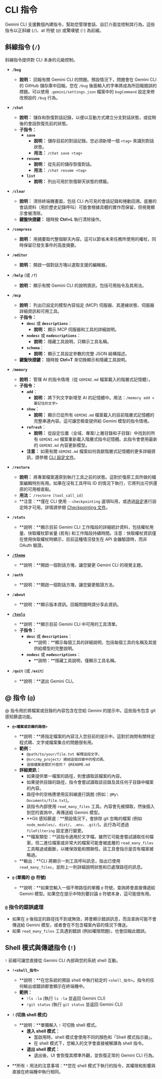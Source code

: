 # CLI 指令

Gemini CLI 支援數個內建指令，幫助您管理會話、自訂介面並控制其行為。這些指令以正斜線 (`/`)、at 符號 (`@`) 或驚嘆號 (`!`) 為前綴。

## 斜線指令 (`/`)

斜線指令提供對 CLI 本身的元級控制。

- **`/bug`**

  - **說明：** 回報有關 Gemini CLI 的問題。預設情況下，問題會在 Gemini CLI 的 GitHub 儲存庫中回報。您在 `/bug` 後面輸入的字串將成為所回報錯誤的標題。可以使用 `.gemini/settings.json` 檔案中的 `bugCommand` 設定來修改預設的 `/bug` 行為。

- **`/chat`**

  - **說明：** 儲存和恢復對話記錄，以便以互動方式建立分支對話狀態，或從稍後的會話恢復先前的狀態。
  - **子指令：**
    - **`save`**
      - **說明：** 儲存目前的對話記錄。您必須新增一個 `<tag>` 來識別對話狀態。
      - **用法：** `/chat save <tag>`
    - **`resume`**
      - **說明：** 從先前的儲存恢復對話。
      - **用法：** `/chat resume <tag>`
    - **`list`**
      - **說明：** 列出可用於恢復聊天狀態的標籤。

- **`/clear`**

  - **說明：** 清除終端機畫面，包括 CLI 內可見的會話記錄和捲動回溯。底層的會話資料（用於歷史記錄呼叫）可能會根據具體的實作而保留，但視覺顯示會被清除。
  - **鍵盤快捷鍵：** 隨時按 **Ctrl+L** 執行清除操作。

- **`/compress`**

  - **說明：** 用摘要取代整個聊天內容。這可以節省未來任務所使用的權杖，同時保留已發生事件的高度摘要。

- **`/editor`**

  - **說明：** 開啟一個對話方塊以選取支援的編輯器。

- **`/help`** (或 **`/?`**)

  - **說明：** 顯示有關 Gemini CLI 的說明資訊，包括可用指令及其用法。

- **`/mcp`**

  - **說明：** 列出已設定的模型內容協定 (MCP) 伺服器、其連線狀態、伺服器詳細資訊和可用工具。
  - **子指令：**
    - **`desc`** 或 **`descriptions`**：
      - **說明：** 顯示 MCP 伺服器和工具的詳細說明。
    - **`nodesc`** 或 **`nodescriptions`**：
      - **說明：** 隱藏工具說明，只顯示工具名稱。
    - **`schema`**：
      - **說明：** 顯示工具設定參數的完整 JSON 結構描述。
  - **鍵盤快捷鍵：** 隨時按 **Ctrl+T** 來切換顯示和隱藏工具說明。

- **`/memory`**

  - **說明：** 管理 AI 的指令情境（從 `GEMINI.md` 檔案載入的階層式記憶體）。
  - **子指令：**
    - **`add`**：
      - **說明：** 將下列文字新增至 AI 的記憶體中。用法：`/memory add <要記住的文字>`
    - **`show`**：
      - **說明：** 顯示已從所有 `GEMINI.md` 檔案載入的目前階層式記憶體的完整串連內容。這可讓您檢查提供給 Gemini 模型的指令情境。
    - **`refresh`**：
      - **說明：** 從設定位置（全域、專案/上層目錄和子目錄）中找到的所有 `GEMINI.md` 檔案重新載入階層式指令記憶體。此指令會使用最新的 `GEMINI.md` 內容更新模型。
    - **注意：** 如需有關 `GEMINI.md` 檔案如何貢獻階層式記憶體的更多詳細資訊，請參閱 [CLI 設定文件](./configuration.md#4-geminimd-files-hierarchical-instructional-context)。

- **`/restore`**

  - **說明：** 將專案檔案還原到執行工具之前的狀態。這對於復原工具所做的檔案編輯特別有用。如果在沒有工具呼叫 ID 的情況下執行，它將列出可供還原的可用檢查點。
  - **用法：** `/restore [tool_call_id]`
  - **注意：**僅在 CLI 使用 `--checkpointing` 選項叫用，或透過[設定](./configuration.md)進行設定時才可用。詳情請參閱 [Checkpointing 文件](../checkpointing.md)。

- **`/stats`**

  - **說明：**顯示目前 Gemini CLI 工作階段的詳細統計資料，包括權杖用量、快取權杖節省量 (若有) 和工作階段持續時間。注意：快取權杖資訊僅在使用快取權杖時顯示，目前這種情況發生在 API 金鑰驗證時，而非 OAuth 驗證。

- [**`/theme`**](./themes.md)

  - **說明：**開啟一個對話方塊，讓您變更 Gemini CLI 的視覺主題。

- **`/auth`**

  - **說明：**開啟一個對話方塊，讓您變更驗證方法。

- **`/about`**

  - **說明：**顯示版本資訊。回報問題時請分享此資訊。

- [**`/tools`**](../tools/index.md)

  - **說明：**顯示目前 Gemini CLI 中可用的工具清單。
  - **子指令：**
    - **`desc`** 或 **`descriptions`**：
      - **說明：**顯示每個工具的詳細說明，包括每個工具的名稱及其提供給模型的完整說明。
    - **`nodesc`** 或 **`nodescriptions`**：
      - **說明：**隱藏工具說明，僅顯示工具名稱。

- **`/quit`** (或 **`/exit`**)

  - **說明：**退出 Gemini CLI。

## @ 指令 (`@`)

@ 指令用於將檔案或目錄的內容包含在您給 Gemini 的提示中。這些指令包含 git 感知篩選功能。

- **`@<檔案或目錄的路徑>`**

  - **說明：**將指定檔案的內容注入您目前的提示中。這對於詢問有關特定程式碼、文字或檔案集合的問題很有用。
  - **範例：**
    - `@path/to/your/file.txt 解釋這段文字。`
    - `@src/my_project/ 總結這個目錄中的程式碼。`
    - `這個檔案是關於什麼的？ @README.md`
  - **詳細資訊：**
    - 如果提供單一檔案的路徑，則會讀取該檔案的內容。
    - 如果提供目錄的路徑，指令會嘗試讀取該目錄及其任何子目錄中檔案的內容。
    - 路徑中的空格應使用反斜線進行跳脫 (例如：`@My\ Documents/file.txt`)。
    - 該指令內部使用 `read_many_files` 工具。內容會先被擷取，然後插入到您的查詢中，再傳送給 Gemini 模型。
    - **Git 感知篩選：**預設情況下，會排除 git 忽略的檔案 (例如 `node_modules/`、`dist/`、`.env`、`.git/`)。此行為可透過 `fileFiltering` 設定進行變更。
    - **檔案類型：**該指令適用於文字檔。雖然它可能會嘗試讀取任何檔案，但二進位檔案或非常大的檔案可能會被底層的 `read_many_files` 工具略過或截斷，以確保效能和關聯性。該工具會指示是否有檔案被略過。
  - **輸出：**CLI 將顯示一則工具呼叫訊息，指出已使用 `read_many_files`，並附上一則詳細說明狀態和已處理路徑的訊息。

- **`@` (單獨的 @ 符號)**
  - **說明：**如果您輸入一個不帶路徑的單獨 `@` 符號，查詢將會直接傳遞給 Gemini 模型。如果您在提示中特別要討論 `@` 符號本身，這可能很有用。

### `@` 指令的錯誤處理

- 如果在 `@` 後指定的路徑找不到或無效，將會顯示錯誤訊息，而且查詢可能不會傳送給 Gemini 模型，或者會在不包含檔案內容的情況下傳送。
- 如果 `read_many_files` 工具遇到錯誤 (例如權限問題)，也會回報此錯誤。

## Shell 模式與傳遞指令 (`!`)

`!` 前綴可讓您直接從 Gemini CLI 內部與您的系統 shell 互動。

- **`!<shell_指令>`**

  - **說明：**在您系統的預設 shell 中執行給定的 `<shell_指令>`。指令的任何輸出或錯誤都會顯示在終端機中。
  - **範例：**
    - `!ls -la` (執行 `ls -la` 並返回 Gemini CLI)
    - `!git status` (執行 `git status` 並返回 Gemini CLI)

- **`!` (切換 shell 模式)**

  - **說明：**單獨輸入 `!` 可切換 shell 模式。
    - **進入 shell 模式：**
      - 當啟用時，shell 模式會使用不同的顏色和「Shell 模式指示器」。
      - 在 shell 模式下，您輸入的文字會直接被解譯為 shell 指令。
    - **退出 shell 模式：**
      - 退出後，UI 會恢復其標準外觀，並恢復正常的 Gemini CLI 行為。

- **所有 `!` 用法的注意事項：**您在 shell 模式下執行的指令，其權限和影響與直接在終端機中執行相同。
